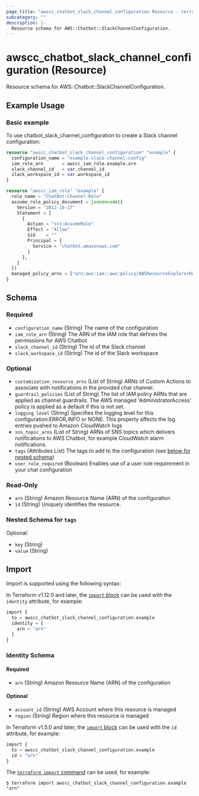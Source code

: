 ```yaml
---
page_title: "awscc_chatbot_slack_channel_configuration Resource - terraform-provider-awscc"
subcategory: ""
description: |-
  Resource schema for AWS::Chatbot::SlackChannelConfiguration.
---
```


# awscc_chatbot_slack_channel_configuration (Resource)

Resource schema for AWS::Chatbot::SlackChannelConfiguration.

## Example Usage

### Basic example
To use chatbot_slack_channel_configuration to create a Slack channel configuration:
```terraform
resource "awscc_chatbot_slack_channel_configuration" "example" {
  configuration_name = "example-slack-channel-config"
  iam_role_arn       = awscc_iam_role.example.arn
  slack_channel_id   = var.channel_id
  slack_workspace_id = var.workspace_id
}

resource "awscc_iam_role" "example" {
  role_name = "ChatBot-Channel-Role"
  assume_role_policy_document = jsonencode({
    Version = "2012-10-17"
    Statement = [
      {
        Action = "sts:AssumeRole"
        Effect = "Allow"
        Sid    = ""
        Principal = {
          Service = "chatbot.amazonaws.com"
        }
      },
    ]
  })
  managed_policy_arns = ["arn:aws:iam::aws:policy/AWSResourceExplorerReadOnlyAccess"]
}
```

<!-- schema generated by tfplugindocs -->
## Schema

### Required

- `configuration_name` (String) The name of the configuration
- `iam_role_arn` (String) The ARN of the IAM role that defines the permissions for AWS Chatbot
- `slack_channel_id` (String) The id of the Slack channel
- `slack_workspace_id` (String) The id of the Slack workspace

### Optional

- `customization_resource_arns` (List of String) ARNs of Custom Actions to associate with notifications in the provided chat channel.
- `guardrail_policies` (List of String) The list of IAM policy ARNs that are applied as channel guardrails. The AWS managed 'AdministratorAccess' policy is applied as a default if this is not set.
- `logging_level` (String) Specifies the logging level for this configuration:ERROR,INFO or NONE. This property affects the log entries pushed to Amazon CloudWatch logs
- `sns_topic_arns` (List of String) ARNs of SNS topics which delivers notifications to AWS Chatbot, for example CloudWatch alarm notifications.
- `tags` (Attributes List) The tags to add to the configuration (see [below for nested schema](#nestedatt--tags))
- `user_role_required` (Boolean) Enables use of a user role requirement in your chat configuration

### Read-Only

- `arn` (String) Amazon Resource Name (ARN) of the configuration
- `id` (String) Uniquely identifies the resource.

<a id="nestedatt--tags"></a>
### Nested Schema for `tags`

Optional:

- `key` (String)
- `value` (String)

## Import

Import is supported using the following syntax:

In Terraform v1.12.0 and later, the [`import` block](https://developer.hashicorp.com/terraform/language/import) can be used with the `identity` attribute, for example:

```terraform
import {
  to = awscc_chatbot_slack_channel_configuration.example
  identity = {
    arn = "arn"
  }
}
```

<!-- schema generated by tfplugindocs -->
### Identity Schema

#### Required

- `arn` (String) Amazon Resource Name (ARN) of the configuration

#### Optional

- `account_id` (String) AWS Account where this resource is managed
- `region` (String) Region where this resource is managed

In Terraform v1.5.0 and later, the [`import` block](https://developer.hashicorp.com/terraform/language/import) can be used with the `id` attribute, for example:

```terraform
import {
  to = awscc_chatbot_slack_channel_configuration.example
  id = "arn"
}
```

The [`terraform import` command](https://developer.hashicorp.com/terraform/cli/commands/import) can be used, for example:

```shell
$ terraform import awscc_chatbot_slack_channel_configuration.example "arn"
```
